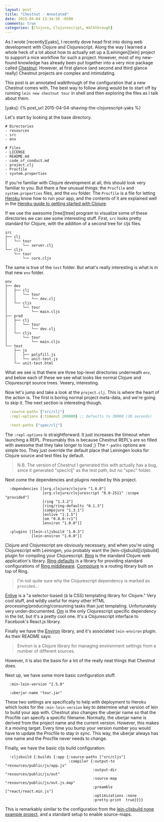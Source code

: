 ```yaml
---
layout: post
title: "Chestnut - Annotated"
date: 2015-04-04 13:34:16 -0500
comments: true
categories: [Clojure, Clojurescript, Walkthrough]
---
```


As I wrote [recently][yaks], I recently dove head first into doing web
development with Clojure and Clojurescript. Along the way I learned a
whole heck of a lot about how to actually set up a [Leiningen][lein]
project to support a nice workflow for such a project. However, most
of my new-found knowledge has already been put together into a very
nice package called [Chestnut][chestnut]. However, at first glance
(and second and third glance really) Chestnut projects are complex and
intimidating.

[chestnut]: https://github.com/plexus/chestnut

This post is an annotated walkthrough of the configuration that a new
Chestnut comes with. The best way to follow along would be to start
off by running `lein new chestnut tour` in shell and then exploring
the files as I talk about them.

[yaks]: {% post_url 2015-04-04-shaving-the-clojurescript-yaks %}

<!--more-->

Let's start by looking at the base directory.

```
# Directories
- resources
- src
- env

# Files
- LICENSE
- README.md
- code_of_conduct.md
- project.clj
- Procfile
- system.properties
```

If you're familiar with Clojure development at all, this should look
very familiar to you. But there a few unusual things: the `Procfile`
and `system.properties` files, and the `env` folder.  The `Procfile`
is a file for letting [Heroku][hero] know how to run your app, and the
contents of it are explained well in the
[Heroku guide to getting started with Clojure][clj-get-started].

[hero]: https://www.heroku.com/
[clj-get-started]:
https://devcenter.heroku.com/articles/getting-started-with-clojure#define-a-procfile

If we use the awesome [tree][tree] program to visualize some of these
directories we can see some interesting stuff. First, `src` looks
pretty standard for Clojure, with the addition of a second tree for
cljs files.

```
src
├── clj
│   └── tour
│       └── server.clj
└── cljs
    └── tour
        └── core.cljs
```

The same is true of the `test` folder. But what's really interesting
is what is in that new `env` folder.

```
env
├── dev
│   ├── clj
│   │   └── tour
│   │       └── dev.clj
│   └── cljs
│       └── tour
│           └── main.cljs
├── prod
│   ├── clj
│   │   └── tour
│   │       └── dev.clj
│   └── cljs
│       └── tour
│           └── main.cljs
└── test
    ├── js
    │   ├── polyfill.js
    │   └── unit-test.js
    └── unit-test.html
```

What we see is that there are three top-level directories underneath
`env`, and below each of these we see what looks like normal Clojure
and Clojurescript source trees. Veeery, interesting.

Now let's jump and take a look at the `project.clj`. This is where the
heart of the action is. The first is boring normal project meta-data,
and we're going to skip it. The next section is interesting though.

```clojure
  :source-paths ["src/clj"]
  :repl-options {:timeout 200000} ;; Defaults to 30000 (30 seconds)

  :test-paths ["spec/clj"]
```

The `:repl-options` is straightforward. It just increases the timeout
when launching a REPL. Presumably this is because Chestnut REPL's are
so filled with awesome that they take longer to load ;) The `*-paths`
options are simple too.  They just override the default place that
Leiningen looks for Clojure source and test files by default.

> N.B. The version of Chestnut I generated this with actually has a
> bug, since it generated "spec/clj" as the test path, but no "spec"
> folder.

Next come the dependencies and plugins needed by this project.

```
  :dependencies [[org.clojure/clojure "1.6.0"]
                 [org.clojure/clojurescript "0.0-2511" :scope "provided"]
                 [ring "1.3.2"]
                 [ring/ring-defaults "0.1.3"]
                 [compojure "1.3.1"]
                 [enlive "1.1.5"]
                 [om "0.8.0-rc1"]
                 [environ "1.0.0"]]

  :plugins [[lein-cljsbuild "1.0.3"]
            [lein-environ "1.0.0"]]
```

Clojure and Clojurescript are obviously necessary, and when you're
using Clojurescript with Leiningen, you probably want the
[lein-cljsbuild][cljsbuild] plugin for compiling your
Clojurescript. [Ring][ring] is the standard Clojure web application's
library. [Ring-defaults][ring-def] is a library for providing standard
configurations of [Ring middleware][ring-mid].  [Compojure][compojure]
is a routing library built on top of Ring.

> I'm not quite sure why the Clojurescript dependency is marked as
> `provided`...

[ring]: https://github.com/ring-clojure/ring#ring
[ring-def]: https://github.com/ring-clojure/ring-defaults#ring-defaults
[ring-mid]: https://github.com/ring-clojure/ring/wiki/Concepts#middleware
[compojure]: https://github.com/weavejester/compojure#compojure

[Enlive][enlive] is a "a selector-based (à la CSS) templating library
for Clojure." Very cool stuff, and wildly useful for many other HTML
processing/producing/consuming tasks than just templating.
Unfortunately very under-documented. [Om][om] is the only
Clojurescript specific dependency in the list, but it's a pretty cool
one. It's a Clojurescript interface to Facebook's React.js library.

[enlive]: https://github.com/cgrand/enlive#enlive-
[om]: https://github.com/omcljs/om#om

Finally we have the [Environ][environ] library, and it's associated
`lein-environ` plugin. As their README says:

> Environ is a Clojure library for managing environment settings from
> a number of different sources.

[environ]: https://github.com/weavejester/environ#environ

However, it is also the basis for a lot of the really neat things that
Chestnut does.

Next up, we have some more basic configuration stuff.

```
  :min-lein-version "2.5.0"

  :uberjar-name "tour.jar"
```

These two settings are specifically to help with deployment to Heroku
which looks for the `:min-lein-version` key to determine what version
of lein to build your app with. Chestnut also changes the uberjar name
so that the Procfile can specify a specific filename. Normally, the
uberjar name is derived from the project name and the current
version. However, this makes it a moving target.  Every time you bump
your version number you would have to update the Procfile to stay in
sync. This way, the uberjar always has one name and the Procfile never
needs to change.

Finally, we have the basic cljs build configuration:

```
  :cljsbuild {:builds {:app {:source-paths ["src/cljs"]
                             :compiler {:output-to     "resources/public/js/app.js"
                                        :output-dir    "resources/public/js/out"
                                        :source-map    "resources/public/js/out.js.map"
                                        :preamble      ["react/react.min.js"]
                                        :optimizations :none
                                        :pretty-print  true}}}}
```

This is remarkably similar to the configuration from the
[lein-cljsbuild none example project][none-example], and a standard
setup to enable source-maps.

[none-example]: https://github.com/emezeske/lein-cljsbuild/blob/1.0.5/example-projects/none/project.clj

